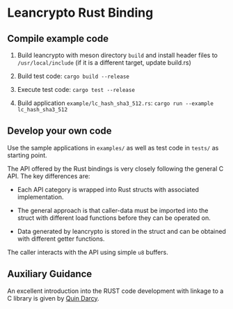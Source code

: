 # Leancrypto Rust Binding

## Compile example code

1. Build leancrypto with meson directory `build` and install header files to `/usr/local/include` (if it is a different target, update build.rs)

2. Build test code: `cargo build --release`

3. Execute test code: `cargo test --release`

4. Build application `example/lc_hash_sha3_512.rs`: `cargo run --example lc_hash_sha3_512`

## Develop your own code

Use the sample applications in `examples/` as well as test code in `tests/` as
starting point.

The API offered by the Rust bindings is very closely following the general C API. The key differences are:

* Each API category is wrapped into Rust structs with associated implementation.

* The general approach is that caller-data must be imported into the struct with different load functions before they can be operated on.

* Data generated by leancrypto is stored in the struct and can be obtained with different getter functions.

The caller interacts with the API using simple `u8` buffers.

## Auxiliary Guidance

An excellent introduction into the RUST code development with linkage to a
C library is given by [Quin Darcy](https://github.com/Quin-Darcy/rust-c-ffi-guide).
